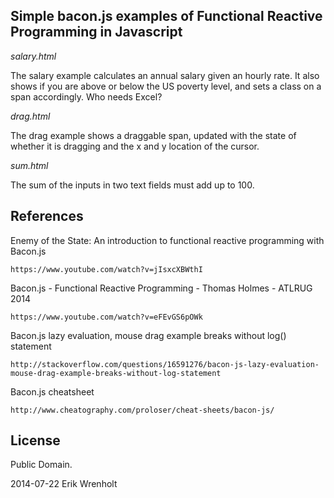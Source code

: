 Simple bacon.js examples of Functional Reactive Programming in Javascript
------------------------------------------------------------------------

_salary.html_

The salary example calculates an annual salary given an hourly rate. It also shows if you are above or below the US poverty level, and sets a class on a span accordingly. Who needs Excel?

_drag.html_

The drag example shows a draggable span, updated with the state of whether it is dragging and the x and y location of the cursor.

_sum.html_

The sum of the inputs in two text fields must add up to 100.

References
----------

Enemy of the State: An introduction to functional reactive programming with Bacon.js

	https://www.youtube.com/watch?v=jIsxcXBWthI

Bacon.js - Functional Reactive Programming - Thomas Holmes - ATLRUG 2014

	https://www.youtube.com/watch?v=eFEvGS6pOWk

Bacon.js lazy evaluation, mouse drag example breaks without log() statement

	http://stackoverflow.com/questions/16591276/bacon-js-lazy-evaluation-mouse-drag-example-breaks-without-log-statement

Bacon.js cheatsheet

	http://www.cheatography.com/proloser/cheat-sheets/bacon-js/

License
-------

Public Domain.

2014-07-22 Erik Wrenholt